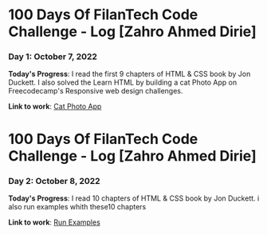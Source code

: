 # 100 Days Of FilanTech Code Challenge - Log [Zahro Ahmed Dirie]

### Day 1: October 7, 2022

**Today's Progress**: I read the first 9 chapters of HTML & CSS book by Jon Duckett. I also solved the Learn HTML by building a cat Photo App on Freecodecamp's Responsive web design challenges.

**Link to work**: [Cat Photo App](https://github.com/zahrodirie/100DaysOfFilanTechCode/tree/main/HTML_CSS)


# 100 Days Of FilanTech Code Challenge - Log [Zahro Ahmed Dirie]

### Day 2: October 8, 2022

**Today's Progress**: I read 10 chapters of HTML & CSS book by Jon Duckett. 
i also run examples whith these10 chapters

**Link to work**: [Run Examples](https://github.com/zahrodirie/100DaysOfFilanTechCode/tree/main/HTML_CSS)
